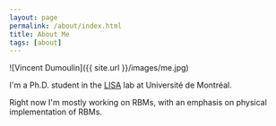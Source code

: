 ```yaml
---
layout: page
permalink: /about/index.html
title: About Me
tags: [about]
---
```


![Vincent Dumoulin]({{ site.url }}/images/me.jpg)

I'm a Ph.D. student in the [LISA](http://lisa.iro.umontreal.ca/) lab at
Université de Montréal.

Right now I'm mostly working on RBMs, with an emphasis on physical
implementation of RBMs.
